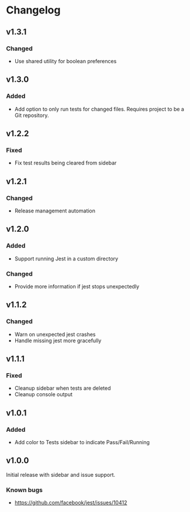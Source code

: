 # Changelog

## v1.3.1

### Changed

- Use shared utility for boolean preferences

## v1.3.0

### Added

- Add option to only run tests for changed files. Requires project to be a Git repository.

## v1.2.2

### Fixed

- Fix test results being cleared from sidebar

## v1.2.1

### Changed

- Release management automation

## v1.2.0

### Added

- Support running Jest in a custom directory

### Changed

- Provide more information if jest stops unexpectedly

## v1.1.2

### Changed

- Warn on unexpected jest crashes
- Handle missing jest more gracefully

## v1.1.1

### Fixed

- Cleanup sidebar when tests are deleted
- Cleanup console output

## v1.0.1

### Added

- Add color to Tests sidebar to indicate Pass/Fail/Running

## v1.0.0

Initial release with sidebar and issue support.

### Known bugs

- https://github.com/facebook/jest/issues/10412

